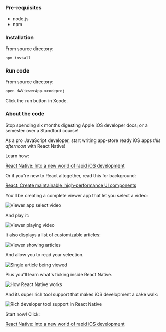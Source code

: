##

### Pre-requisites

* node.js 
* npm

### Installation

From source directory:

~~~
npm install
~~~


### Run code

From source directory:

~~~
open dwViewerApp.xcodeproj
~~~

Click the run button in Xcode.

### About the code

Stop spending six months digesting Apple iOS developer docs; or a semester over a Standford course!  

As a pro JavaScript developer, start writing app-store ready iOS apps *this afternoon* with React Native!

Learn how:

[React Native: Into a new world of rapid iOS development](http://www.ibm.com/developerworks/mobile/library/mo-bluemix-react-native-ios8/index.html)

Or if you're new to React altogether, read this for background:

[React: Create maintainable, high-performance UI components](http://www.ibm.com/developerworks/library/wa-react-intro/index.html)

You'll be creating a complete viewer app that let you select a video:

![Viewer app select video](http://www.ibm.com/developerworks/mobile/library/mo-bluemix-react-native-ios8/Figure4.jpg)

And play it:

![Viewer playing video](http://www.ibm.com/developerworks/mobile/library/mo-bluemix-react-native-ios8/Figure5.jpg)

It also displays a list of customizable articles:

![Viewer showing articles](http://www.ibm.com/developerworks/mobile/library/mo-bluemix-react-native-ios8/Figure2.jpg)

And allow you to read your selection.

![Single article being viewed](http://www.ibm.com/developerworks/mobile/library/mo-bluemix-react-native-ios8/Figure3.jpg)

Plus you'll learn what's ticking inside React Native.

![How React Native works](http://www.ibm.com/developerworks/mobile/library/mo-bluemix-react-native-ios8/Figure1.png)

And its super rich tool support that makes iOS development a cake walk:

![Rich developer tool support in React Native](http://www.ibm.com/developerworks/mobile/library/mo-bluemix-react-native-ios8/Figure7.jpg)

Start now! Click:

[React Native: Into a new world of rapid iOS development](http://www.ibm.com/developerworks/mobile/library/mo-bluemix-react-native-ios8/index.html)






